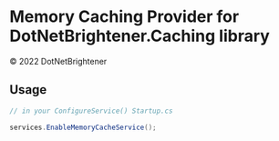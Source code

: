 ﻿# Memory Caching Provider for DotNetBrightener.Caching library

&copy; 2022 DotNetBrightener

## Usage

``` cs
// in your ConfigureService() Startup.cs

services.EnableMemoryCacheService();
```